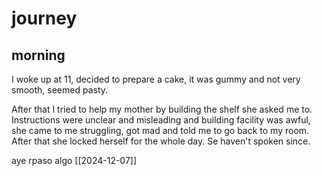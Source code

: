 
# journey 

## morning 

I woke up at 11, decided to prepare a cake, it was gummy and not very smooth, seemed pasty.

After that I tried to help my mother by building the shelf she asked me to. Instructions were unclear and misleading and building facility was awful, she came to me struggling, got mad and told me to go back to my room.  After that she locked herself for the whole day. Se haven't spoken since.

aye rpaso algo [[2024-12-07]]
